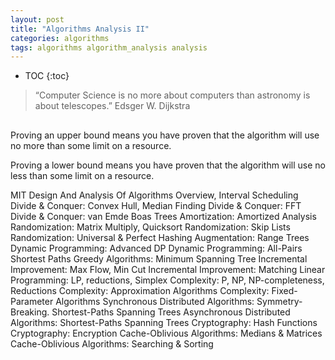 ```yaml
---
layout: post
title: "Algorithms Analysis II"
categories: algorithms
tags: algorithms algorithm_analysis analysis
---
```


* TOC
{:toc}

> “Computer Science is no more about computers than astronomy is about telescopes.”
> Edsger W. Dijkstra

##



Proving an upper bound means you have proven that the algorithm will use no more than some limit on a resource.

Proving a lower bound means you have proven that the algorithm will use no less than some limit on a resource.



MIT Design And Analysis Of Algorithms
Overview, Interval Scheduling
Divide & Conquer: Convex Hull, Median Finding
Divide & Conquer: FFT
Divide & Conquer: van Emde Boas Trees
Amortization: Amortized Analysis
Randomization: Matrix Multiply, Quicksort
Randomization: Skip Lists
Randomization: Universal & Perfect Hashing
Augmentation: Range Trees
Dynamic Programming: Advanced DP
Dynamic Programming: All-Pairs Shortest Paths
Greedy Algorithms: Minimum Spanning Tree
Incremental Improvement: Max Flow, Min Cut
Incremental Improvement: Matching
Linear Programming: LP, reductions, Simplex
Complexity: P, NP, NP-completeness, Reductions
Complexity: Approximation Algorithms
Complexity: Fixed-Parameter Algorithms
Synchronous Distributed Algorithms: Symmetry-Breaking. Shortest-Paths Spanning Trees
Asynchronous Distributed Algorithms: Shortest-Paths Spanning Trees
Cryptography: Hash Functions
Cryptography: Encryption
Cache-Oblivious Algorithms: Medians & Matrices
Cache-Oblivious Algorithms: Searching & Sorting


